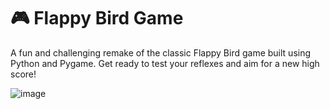 # 🎮 Flappy Bird Game 
 A fun and challenging remake of the classic Flappy Bird game built using Python and Pygame. Get ready to test your reflexes and aim for a new high score!
 
![image](https://github.com/user-attachments/assets/35f22fce-4048-4f06-a21b-67a30bc58239)
